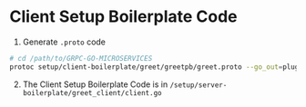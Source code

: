 # Client Setup Boilerplate Code

1. Generate `.proto` code

```bash
# cd /path/to/GRPC-GO-MICROSERVICES
protoc setup/client-boilerplate/greet/greetpb/greet.proto --go_out=plugins=grpc:.
```

2. The Client Setup Boilerplate Code is in `/setup/server-boilerplate/greet_client/client.go`